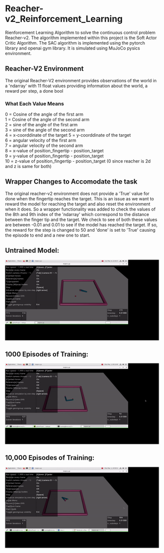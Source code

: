 # Reacher-v2_Reinforcement_Learning
Rienforcement Learning Algorithm to solve the continuous control problem Reacher-v2. The algorithm implemented within this project is
the Soft Actor Critic Algorithm. The SAC algorithm is implemented using the pytorch library and openai gym library. It is simulated using
MuJoCo pysics environment. 

## Reacher-V2 Environment 
The original Reacher-V2 environment provides observations of the world in a 'ndarray' with 11 float values providing information about the world, a reward
per step, a done bool

### What Each Value Means
0 = Cosine of the angle of the first arm   
1 = Cosine of the angle of the second arm   
2 = sine of the angle of the first arm  
3 = sine of the angle of the second arm  
4 = x-coorddinate of the target 
5 = y-coorddinate of the target  
6 = angular velocity of the first arm    
7 = angular velocity of the second arm  
8 = x-value of position_fingertip - position_target    
9 = y-value of position_fingertip - position_target      
10 = z-value of position_fingertip - position_target (0 since reacher is 2d and z is same for both)

## Wrapper Changes to Accomodate the task
The original reacher-v2 environment does not provide a 'True' value for done when the fingertip reaches the target.
This is an issue as we want to reward the model for reaching the target and also reset the environment when it does.
So a wrapper functionality was added to check the values of the 8th and 9th index of the 'ndarray' which correspond to the distance
between the finger tip and the target. We check to see of both these values are between -0.01 and 0.01 to see if the model has reached 
the target. If so, the reward for the step is changed to 50 and 'done' is set to 'True' causing the episode to end and a new one to start.


## Untrained Model:
![](https://github.com/RikishK/Reacher-v2_Reinforcement_Learning/blob/master/Untrained_Model.gif) 

## 1000 Episodes of Training: 
![](https://github.com/RikishK/Reacher-v2_Reinforcement_Learning/blob/master/1000_Episode_Train.gif)

## 10,000 Episodes of Training:
![](https://github.com/RikishK/Reacher-v2_Reinforcement_Learning/blob/master/10000_episode_train.gif)
